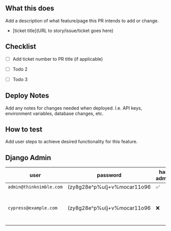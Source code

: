 ## What this does

Add a description of what feature/page this PR intends to add or change.

- [ticket title](URL to story/issue/ticket goes here)

## Checklist
- [ ] Add ticket number to PR title (if applicable)
- [ ] Todo 2
- [ ] Todo 3


## Deploy Notes

Add any notes for changes needed when deployed. I.e. API keys, environment variables, database changes, etc.

## How to test

Add user steps to achieve desired functionality for this feature.

## Django Admin
| user | password | has admin | notes |
| --- | --- | --- | --- |
| `admin@thinknimble.com` | (zy8g28e^p%u(j+v%m$%vfwm207r^sfrc!!a-so_$ocar11o96 | :white_check_mark: | |
| `cypress@example.com` | (zy8g28e^p%u(j+v%m$%vfwm207r^sfrc!!a-so_$ocar11o96 | :x: | Only use for automated E2E testing |
